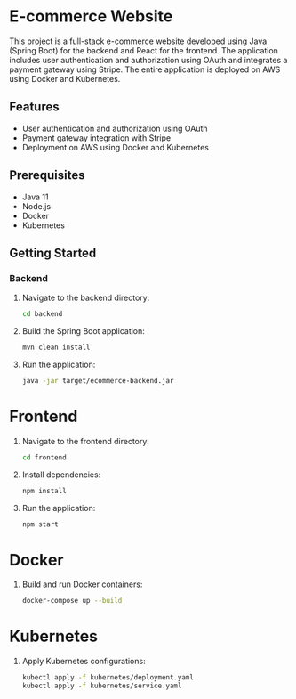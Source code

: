 # E-commerce Website

This project is a full-stack e-commerce website developed using Java (Spring Boot) for the backend and React for the frontend. The application includes user authentication and authorization using OAuth and integrates a payment gateway using Stripe. The entire application is deployed on AWS using Docker and Kubernetes.

## Features
- User authentication and authorization using OAuth
- Payment gateway integration with Stripe
- Deployment on AWS using Docker and Kubernetes


## Prerequisites
- Java 11
- Node.js
- Docker
- Kubernetes

## Getting Started

### Backend
1. Navigate to the backend directory:
   ```sh
   cd backend
2. Build the Spring Boot application:
   ```sh
   mvn clean install
4. Run the application:
   ```sh
   java -jar target/ecommerce-backend.jar

# Frontend

1. Navigate to the frontend directory:
   ```sh
   cd frontend
3. Install dependencies:
   ```sh
   npm install
5. Run the application:
   ```sh
   npm start
   
# Docker

1. Build and run Docker containers:
   ```sh
   docker-compose up --build
# Kubernetes
1. Apply Kubernetes configurations:
   ```sh
   kubectl apply -f kubernetes/deployment.yaml
   kubectl apply -f kubernetes/service.yaml
